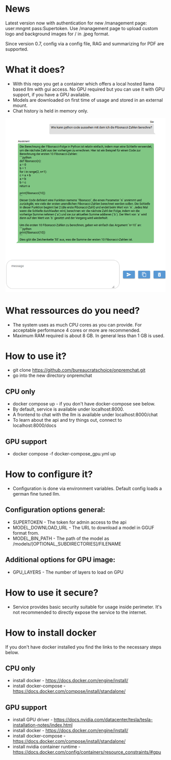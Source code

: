 # News
Latest version now with authentication for new /management page: user:mngmt pass:Supertoken.
Use /management page to upload custom logo and background images for / in .jpeg format.

Since version 0.7, config via a config file, RAG and summarizing for PDF are supported.

# What it does? 
* With this repo you get a container which offers a local hosted llama based llm with gui access. No GPU required but you can use it with GPU support, if you have a GPU available.
* Models are downloaded on first time of usage and stored in an external mount.
* Chat history is held in memory only.

![](Sample_Screenshot.png) 

# What ressources do you need?
* The system uses as much CPU cores as you can provide. For acceptable performance 4 cores or more are recommended.
* Maximum RAM required is about 8 GB. In general less than 1 GB is used.

# How to use it?

* git clone https://github.com/bureaucratschoice/onpremchat.git
* go into the new directory onpremchat

## CPU only
* docker compose up - if you don't have docker-compose see below.
* By default, service is available under localhost:8000.
* A frontend to chat with the llm is available under localhost:8000/chat
* To learn about the api and try things out, connect to localhost:8000/docs

## GPU support
* docker compose -f docker-compose_gpu.yml up

# How to configure it?

* Configuration is done via environment variables. Default config loads a german fine tuned llm. 

## Configuration options general:
* SUPERTOKEN - The token for admin access to the api
* MODEL_DOWNLOAD_URL - The URL to download a model in GGUF format from.
* MODEL_BIN_PATH - The path of the model as /models/[OPTIONAL_SUBDIRECTORIES]/FILENAME

## Additional options for GPU image:
* GPU_LAYERS - The number of layers to load on GPU

# How to use it secure?
* Service provides basic security suitable for usage inside perimeter. It's not recommended to directly expose the service to the internet.

# How to install docker
If you don't have docker installed you find the links to the necessary steps below.
## CPU only
* install docker - https://docs.docker.com/engine/install/
* install docker-compose - https://docs.docker.com/compose/install/standalone/
## GPU support
* install GPU driver - https://docs.nvidia.com/datacenter/tesla/tesla-installation-notes/index.html
* install docker - https://docs.docker.com/engine/install/
* install docker-compose - https://docs.docker.com/compose/install/standalone/
* install nvidia container runtime - https://docs.docker.com/config/containers/resource_constraints/#gpu
